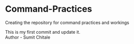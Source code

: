 # Command-Practices
Creating the repository for command practices and workings

This is my first commit and update it.
<br>
Author - Sumit Chitale
